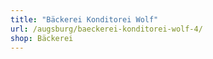 ```yaml
---
title: "Bäckerei Konditorei Wolf"
url: /augsburg/baeckerei-konditorei-wolf-4/
shop: Bäckerei
---
```

